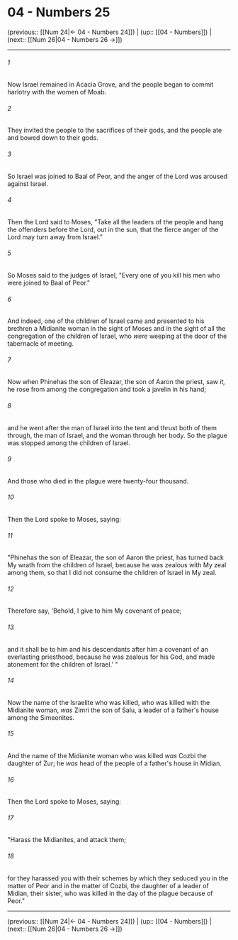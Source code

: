 # 04 - Numbers 25

(previous:: [[Num 24|← 04 - Numbers 24]]) | (up:: [[04 - Numbers]]) | (next:: [[Num 26|04 - Numbers 26 →]])

***


###### 1 
Now Israel remained in Acacia Grove, and the people began to commit harlotry with the women of Moab. 

###### 2 
They invited the people to the sacrifices of their gods, and the people ate and bowed down to their gods. 

###### 3 
So Israel was joined to Baal of Peor, and the anger of the Lord was aroused against Israel. 

###### 4 
Then the Lord said to Moses, "Take all the leaders of the people and hang the offenders before the Lord, out in the sun, that the fierce anger of the Lord may turn away from Israel." 

###### 5 
So Moses said to the judges of Israel, "Every one of you kill his men who were joined to Baal of Peor." 

###### 6 
And indeed, one of the children of Israel came and presented to his brethren a Midianite woman in the sight of Moses and in the sight of all the congregation of the children of Israel, who _were_ weeping at the door of the tabernacle of meeting. 

###### 7 
Now when Phinehas the son of Eleazar, the son of Aaron the priest, saw _it,_ he rose from among the congregation and took a javelin in his hand; 

###### 8 
and he went after the man of Israel into the tent and thrust both of them through, the man of Israel, and the woman through her body. So the plague was stopped among the children of Israel. 

###### 9 
And those who died in the plague were twenty-four thousand. 

###### 10 
Then the Lord spoke to Moses, saying: 

###### 11 
"Phinehas the son of Eleazar, the son of Aaron the priest, has turned back My wrath from the children of Israel, because he was zealous with My zeal among them, so that I did not consume the children of Israel in My zeal. 

###### 12 
Therefore say, 'Behold, I give to him My covenant of peace; 

###### 13 
and it shall be to him and his descendants after him a covenant of an everlasting priesthood, because he was zealous for his God, and made atonement for the children of Israel.' " 

###### 14 
Now the name of the Israelite who was killed, who was killed with the Midianite woman, _was_ Zimri the son of Salu, a leader of a father's house among the Simeonites. 

###### 15 
And the name of the Midianite woman who was killed _was_ Cozbi the daughter of Zur; he _was_ head of the people of a father's house in Midian. 

###### 16 
Then the Lord spoke to Moses, saying: 

###### 17 
"Harass the Midianites, and attack them; 

###### 18 
for they harassed you with their schemes by which they seduced you in the matter of Peor and in the matter of Cozbi, the daughter of a leader of Midian, their sister, who was killed in the day of the plague because of Peor."

***

(previous:: [[Num 24|← 04 - Numbers 24]]) | (up:: [[04 - Numbers]]) | (next:: [[Num 26|04 - Numbers 26 →]])
